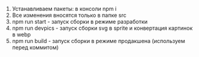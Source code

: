 1. Устанавливаем пакеты: в консоли npm i
2. Все изменения вносятся только в папке src
3. npm run start - запуск сборки в режиме разработки
4. npm run devpics - запуск сборки svg в sprite и конвертация картинок в webp
5. npm run build - запуск сборки в режиме продакшена (используем перед коммитом)

